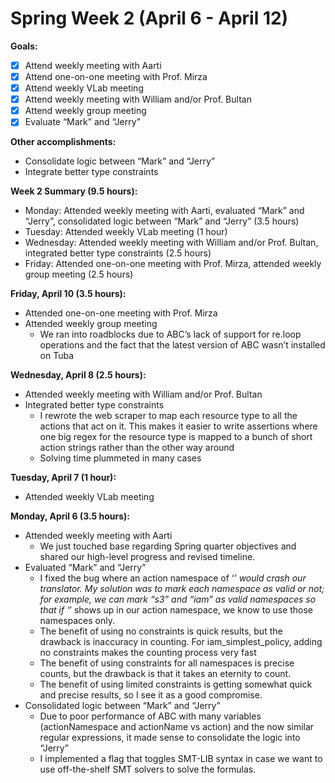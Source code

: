 # Spring Week 2 (April 6 - April 12)

**Goals:**
- [x] Attend weekly meeting with Aarti
- [x] Attend one-on-one meeting with Prof. Mirza
- [x] Attend weekly VLab meeting
- [x] Attend weekly meeting with William and/or Prof. Bultan
- [x] Attend weekly group meeting
- [x] Evaluate “Mark” and “Jerry”

**Other accomplishments:**
- Consolidate logic between “Mark” and “Jerry”
- Integrate better type constraints

**Week 2 Summary (9.5 hours):**
- Monday: Attended weekly meeting with Aarti, evaluated “Mark” and “Jerry”, consolidated logic between “Mark” and “Jerry” (3.5 hours)
- Tuesday: Attended weekly VLab meeting (1 hour)
- Wednesday: Attended weekly meeting with William and/or Prof. Bultan, integrated better type constraints (2.5 hours)
- Friday: Attended one-on-one meeting with Prof. Mirza, attended weekly group meeting (2.5 hours)

**Friday, April 10 (3.5 hours):**
- Attended one-on-one meeting with Prof. Mirza
- Attended weekly group meeting
  - We ran into roadblocks due to ABC’s lack of support for re.loop operations and the fact that the latest version of ABC wasn’t installed on Tuba

**Wednesday, April 8 (2.5 hours):**
- Attended weekly meeting with William and/or Prof. Bultan
- Integrated better type constraints
  - I rewrote the web scraper to map each resource type to all the actions that act on it. This makes it easier to write assertions where one big regex for the resource type is mapped to a bunch of short action strings rather than the other way around
  - Solving time plummeted in many cases

**Tuesday, April 7 (1 hour):**
- Attended weekly VLab meeting

**Monday, April 6 (3.5 hours):**
- Attended weekly meeting with Aarti
  - We just touched base regarding Spring quarter objectives and shared our high-level progress and revised timeline.
- Evaluated “Mark” and “Jerry”
  - I fixed the bug where an action namespace of ‘*’ would crash our translator. My solution was to mark each namespace as valid or not; for example, we can mark “s3” and “iam” as valid namespaces so that if ‘*’ shows up in our action namespace, we know to use those namespaces only.
  - The benefit of using no constraints is quick results, but the drawback is inaccuracy in counting. For iam_simplest_policy, adding no constraints makes the counting process very fast
  - The benefit of using constraints for all namespaces is precise counts, but the drawback is that it takes an eternity to count.
  - The benefit of using limited constraints is getting somewhat quick and precise results, so I see it as a good compromise.
- Consolidated logic between “Mark” and “Jerry”
  - Due to poor performance of ABC with many variables (actionNamespace and actionName vs action) and the now similar regular expressions, it made sense to consolidate the logic into “Jerry”
  - I implemented a flag that toggles SMT-LIB syntax in case we want to use off-the-shelf SMT solvers to solve the formulas. 
